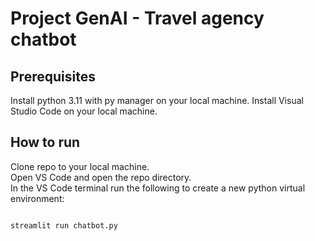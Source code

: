 # Project GenAI - Travel agency chatbot
## Prerequisites
Install python 3.11 with py manager on your local machine. 
Install Visual Studio Code on your local machine.

## How to run
Clone repo to your local machine.  
Open VS Code and open the repo directory.  
In the VS Code terminal run the following to create a new python virtual environment:  
```

streamlit run chatbot.py
